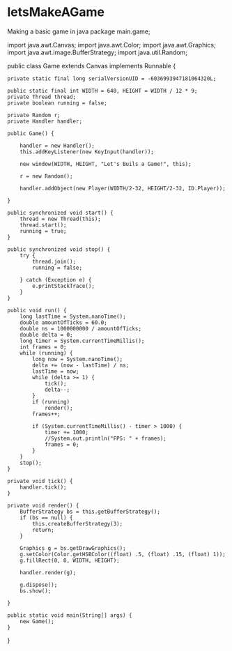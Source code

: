 # letsMakeAGame
Making a basic game in java 
package main.game;

import java.awt.Canvas;
import java.awt.Color;
import java.awt.Graphics;
import java.awt.image.BufferStrategy;
import java.util.Random;

public class Game extends Canvas implements Runnable {

	private static final long serialVersionUID = -6036993947181064320L;

	public static final int WIDTH = 640, HEIGHT = WIDTH / 12 * 9;
	private Thread thread;
	private boolean running = false;

	private Random r;
	private Handler handler;

	public Game() {

		handler = new Handler();
		this.addKeyListener(new KeyInput(handler));
		
		new window(WIDTH, HEIGHT, "Let's Buils a Game!", this);

		r = new Random();
		
		handler.addObject(new Player(WIDTH/2-32, HEIGHT/2-32, ID.Player));

	}

	public synchronized void start() {
		thread = new Thread(this);
		thread.start();
		running = true;
	}

	public synchronized void stop() {
		try {
			thread.join();
			running = false;

		} catch (Exception e) {
			e.printStackTrace();
		}
	}

	public void run() {
		long lastTime = System.nanoTime();
		double amountOfTicks = 60.0;
		double ns = 1000000000 / amountOfTicks;
		double delta = 0;
		long timer = System.currentTimeMillis();
		int frames = 0;
		while (running) {
			long now = System.nanoTime();
			delta += (now - lastTime) / ns;
			lastTime = now;
			while (delta >= 1) {
				tick();
				delta--;
			}
			if (running)
				render();
			frames++;

			if (System.currentTimeMillis() - timer > 1000) {
				timer += 1000;
				//System.out.println("FPS: " + frames);
				frames = 0;
			}
		}
		stop();
	}

	private void tick() {
		handler.tick();
	}

	private void render() {
		BufferStrategy bs = this.getBufferStrategy();
		if (bs == null) {
			this.createBufferStrategy(3);
			return;
		}

		Graphics g = bs.getDrawGraphics();
		g.setColor(Color.getHSBColor((float) .5, (float) .15, (float) 1));
		g.fillRect(0, 0, WIDTH, HEIGHT);

		handler.render(g);

		g.dispose();
		bs.show();

	}

	public static void main(String[] args) {
		new Game();
	}

}
